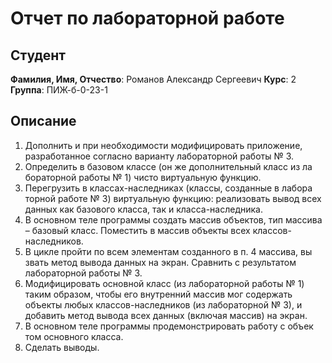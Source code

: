 # Отчет по лабораторной работе

## Студент

**Фамилия, Имя, Отчество**: Романов Александр Сергеевич
**Курс**: 2  
**Группа**: ПИЖ-б-0-23-1

## Описание

1. Дополнить и при необходимости модифицировать приложение, 
разработанное согласно варианту лабораторной работы № 3.  
2. Определить в базовом классе (он же дополнительный класс из ла
бораторной работы № 1) чисто виртуальную функцию. 
3. Перегрузить в классах-наследниках (классы, созданные в лабора
торной работе № 3) виртуальную функцию: реализовать вывод всех данных 
как базового класса, так и класса-наследника. 
4. В основном теле программы создать массив объектов, тип массива – 
базовый класс. Поместить в массив объекты всех классов-наследников.  
5. В цикле пройти по всем элементам созданного в п. 4 массива, вы
звать метод вывода данных на экран. Сравнить с результатом лабораторной 
работы № 3. 
6. Модифицировать основной класс (из лабораторной работы № 1) 
таким образом, чтобы его внутренний массив мог содержать объекты любых 
классов-наследников (из лабораторной № 3), и добавить метод вывода всех 
данных (включая массив) на экран. 
7. В основном теле программы продемонстрировать работу с объек
том основного класса. 
8. Сделать выводы.
